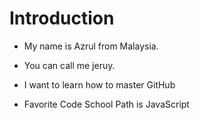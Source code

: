Introduction
============
* My name is Azrul from Malaysia. 
* You can call me jeruy. 
* I want to learn how to master GitHub

* Favorite Code School Path is JavaScript 
